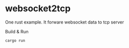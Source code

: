 # websocket2tcp
One rust example. It forware websocket data to tcp server

Build & Run
```shell
cargo run
```